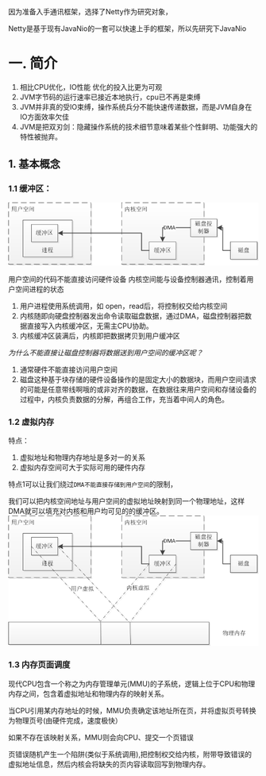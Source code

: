 因为准备入手通讯框架，选择了Netty作为研究对象，

Netty是基于现有JavaNio的一套可以快速上手的框架，所以先研究下JavaNio



# 一. 简介
1. 相比CPU优化，IO性能 优化的投入比更为可观
2. JVM字节码的运行速率已接近本地执行，cpu已不再是束缚
3. JVM并非真的受IO束缚，操作系统兵分不能快速传递数据，而是JVM自身在IO方面效率欠佳
4. JVM是把双刃剑：隐藏操作系统的技术细节意味着某些个性鲜明、功能强大的特性被抛弃。

## 1. 基本概念
### 1.1 缓冲区：

![内核](../../Resource/JavaNio_0.png)


用户空间的代码不能直接访问硬件设备
内核空间能与设备控制器通讯，控制着用户空间进程的状态


1. 用户进程使用系统调用，如 open，read后，将控制权交给内核空间
2. 内核随即向硬盘控制器发出命令读取磁盘数据，通过DMA，磁盘控制器把数据直接写入内核缓冲区，无需主CPU协助。
3. 内核缓冲区装满后，内核即把数据拷贝到用户缓冲区


*为什么不能直接让磁盘控制器将数据送到用户空间的缓冲区呢？*
1. 通常硬件不能直接访问用户空间
2. 磁盘这种基于块存储的硬件设备操作的是固定大小的数据块，而用户空间请求的可能是任意带线啊哦的或非对齐的数据，在数据往来用户空间和存储设备的过程中，内核负责数据的分解，再组合工作，充当着中间人的角色。

### 1.2 虚拟内存

特点：
1. 虚拟地址和物理内存地址是多对一的关系
2. 虚拟内存空间可大于实际可用的硬件内存

特点1可以让我们绕过`DMA不能直接存储到用户空间`的限制，

我们可以把内核空间地址与用户空间的虚拟地址映射到同一个物理地址，这样DMA就可以填充对内核和用户均可见的的缓冲区。
![虚拟内存](../../Resource/JavaNio_1.png)


### 1.3 内存页面调度

现代CPU包含一个称之为内存管理单元(MMU)的子系统，逻辑上位于CPU和物理内存之间，包含着虚拟地址和物理内存的映射关系。

当CPU引用某内存地址的时候，MMU负责确定该地址所在页，并将虚拟页号转换为物理页号(由硬件完成，速度极快）

如果不存在该映射关系，MMU则会向CPU、提交一个页错误

页错误随机产生一个陷阱(类似于系统调用),把控制权交给内核，附带导致错误的虚拟地址信息，然后内核会将缺失的页内容读取回写到物理内存。